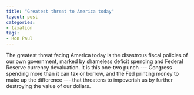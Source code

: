 ```yaml
---
title: "Greatest threat to America today"
layout: post
categories:
- taxation
tags:
- Ron Paul
---
```


The greatest threat facing America today is the disastrous fiscal policies of our own government, marked by shameless deficit spending and Federal Reserve currency devaluation. It is this one-two punch --- Congress spending more than it can tax or borrow, and the Fed printing money to make up the difference --- that threatens to impoverish us by further destroying the value of our dollars.